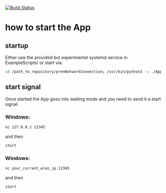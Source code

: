 [![Build Status](https://travis-ci.org/wtjerry/hslu_pren.svg?branch=master)](https://travis-ci.org/wtjerry/hslu_pren)

# how to start the App
## startup
Either use the provided but experimental systemd service in ExampleScripts/
or start via:
``` sh
cd /path_to_repository/prenNetworkConnection; /usr/bin/python3 -u ./App.py &
```

## start signal
Once started the App goes into waiting mode and you need to send it a start signal:

### Windows:
``` sh 
nc 127.0.0.1 12345
```
and then
``` sh
start
```

### Windows:
``` sh 
nc your_current_wlan_ip 12345
```
and then
``` sh
start
```